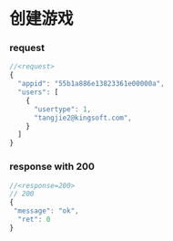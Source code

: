 # 创建游戏


### request

```js
//<request>
{
  "appid": "55b1a886e13823361e00000a",
  "users": [
    {
      "usertype": 1,
      "tangjie2@kingsoft.com",
    }
  ]
}

```

### response with 200

```js
//<response=200>
// 200
{
 "message": "ok",
  "ret": 0
}
```
